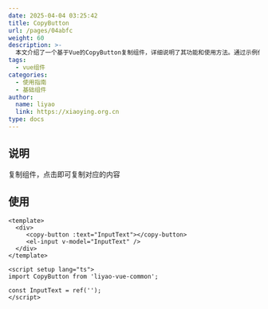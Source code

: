 ```yaml
---
date: 2025-04-04 03:25:42
title: CopyButton
url: /pages/04abfc
weight: 60
description: >-
  本文介绍了一个基于Vue的CopyButton复制组件，详细说明了其功能和使用方法。通过示例代码展示了如何导入组件、绑定文本属性以及结合输入框实现复制操作，方便开发者快速集成复制功能。
tags:
  - vue组件
categories:
  - 使用指南
  - 基础组件
author:
  name: liyao
  link: https://xiaoying.org.cn
type: docs
---
```



## 说明

复制组件，点击即可复制对应的内容

## 使用

```vue
<template>
  <div>
     <copy-button :text="InputText"></copy-button>
     <el-input v-model="InputText" />
  </div>
</template>

<script setup lang="ts">
import CopyButton from 'liyao-vue-common';

const InputText = ref('');
</script>
```

